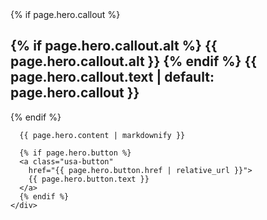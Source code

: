 
<section class="usa-hero"{% if page.hero.image %} style="background-image: url({{ page.hero.image }})"{% endif %} aria-label="Introduction";>
  <div class="grid-container">
    <div class="usa-hero__callout">
      {% if page.hero.callout %}
      <h1 class="usa-hero__heading">
        {% if page.hero.callout.alt %}
        <span class="usa-hero__heading--alt">{{ page.hero.callout.alt }}</span>
        {% endif %}
        {{ page.hero.callout.text | default: page.hero.callout }}
      </h1>
      {% endif %}

      {{ page.hero.content | markdownify }}

      {% if page.hero.button %}
      <a class="usa-button"
        href="{{ page.hero.button.href | relative_url }}">
        {{ page.hero.button.text }}
      </a>
      {% endif %}
    </div>
  </div>
</section>